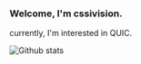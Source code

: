 ### Welcome, I'm cssivision.

currently, I'm interested in QUIC.

![Github stats](https://github-readme-stats.vercel.app/api?username=cssivision&show_icons=true)


